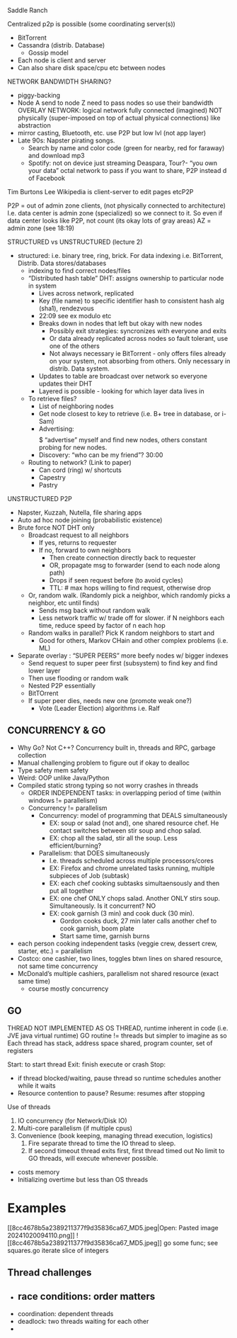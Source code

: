 Saddle Ranch


Centralized p2p is possible (some coordinating server(s))
- BitTorrent
- Cassandra (distrib. Database) 
  - Gossip model
- Each node is client and server
- Can also share disk space/cpu etc between nodes

NETWORK BANDWIDTH SHARING?
- piggy-backing 
- Node A send to node Z need to pass nodes so use their bandwidth
OVERLAY NETWORK: logical network fully connected (imagined) NOT physically (super-imposed on top of actual physical connections) like abstraction 
- mirror casting, Bluetooth, etc. use P2P but low lvl (not app layer)
- Late 90s: Napster pirating songs.
  - Search by name and color code (green for nearby, red for faraway) and download mp3
  - Spotify: not on device just streaming
Deaspara, Tour?- “you own your data” octal network to pass if you want to share, P2P instead d of Facebook 

Tim Burtons Lee 
Wikipedia is client-server to edit pages etcP2P

P2P = out of admin zone clients, (not physically connected to architecture)
I.e. data center is admin zone (specialized) so we connect to it. So even if data center looks like P2P, not count (its okay lots of gray areas)
AZ = admin zone (see 18:19)

STRUCTURED vs UNSTRUCTURED (lecture 2)
- structured: i.e. binary tree, ring, brick. For data indexing i.e. BitTorrent, Distrib. Data stores/databases
  - indexing to find correct nodes/files
  - “Distributed hash table” DHT: assigns ownership to particular node in system
    - Lives across network, replicated
    - Key (file name) to specific identifier hash to consistent hash alg (sha1), rendezvous
    - 22:09 see ex modulo etc
    - Breaks down in nodes that left but okay with new nodes
      - Possibly exit strategies: syncronizes with everyone and exits
      - Or data already replicated across nodes so fault tolerant, use one of the others 
      - Not always necessary ie BitTorrent - only offers files already on your system, not absorbing from others. Only necessary in distrib. Data system.
    - Updates to table are broadcast over network so everyone updates their DHT
    - Layered is possible - looking for which layer data lives in
  - To retrieve files? 
    - List of neighboring nodes
    - Get node closest to key to retrieve (i.e. B+ tree in database, or i-Sam) 
    - Advertising: $$$$$ “advertise” myself and find new nodes, others constant probing for new nodes. 
    - Discovery: “who can be my friend”?  30:00
  - Routing to network? (Link to paper)
    - Can cord (ring) w/ shortcuts
    - Capestry
    - Pastry

UNSTRUCTURED P2P
- Napster, Kuzzah, Nutella, file sharing apps
- Auto ad hoc node joining (probabilistic existence)
- Brute force NOT DHT only
  - Broadcast request to all neighbors
    - If yes, returns to requester
    - If no, forward to own neighbors
      - Then create connection directly back to requester
      - OR, propagate msg to forwarder (send to each node along path)
      - Drops if seen request before (to avoid cycles) 
      - TTL:  # max hops willing to find request, otherwise drop 
  - Or, random walk. (Randomly pick a neighbor, which randomly picks a neighbor, etc until finds)
    - Sends msg back without random walk
    - Less network traffic w/ trade off for slower. if N neighbors each time, reduce speed by factor of n each hop
  - Random walks in parallel? Pick K random neighbors to start and
    - Good for others, Markov CHain and other complex problems (i.e. ML)
- Separate overlay : “SUPER PEERS” more beefy nodes w/ bigger indexes
  - Send request to super peer first (subsystem) to find key and find lower layer
  - Then use flooding or random walk
  - Nested P2P essentially
  - BitTOrrent
  - If super peer dies, needs new one (promote weak one?)
    - Vote (Leader Election) algorithms  i.e. Ralf

## CONCURRENCY & GO
- Why Go? Not C++? Concurrency built in, threads and RPC, garbage collection
- Manual challenging problem to figure out if okay to dealloc 
- Type safety mem safety
- Weird: OOP unlike Java/Python
- Compiled static strong typing so not worry crashes in threads
  - ORDER INDEPENDENT tasks: in overlapping period of time (within windows != parallelism)
  - Concurrency != parallelism
    - Concurrency: model of programming that DEALS simultaneously
      - EX: soup or salad (not and), one shared resource chef. He contact switches between stir soup and chop salad. 
      - EX: chop all the salad, stir all the soup. Less efficient/burning?
    - Parallelism: that DOES simultaneously
      - I.e. threads scheduled across multiple processors/cores
      - EX: Firefox and chrome unrelated tasks running, multiple subpieces of Job (subtask)
      - EX: each chef cooking subtasks simultaensously and then put all together 
      - EX: one chef ONLY chops salad. Another ONLY stirs soup. Simultaneously. Is it concurrent? NO
      - EX: cook garnish (3 min) and cook duck (30 min). 
        - Gordon cooks duck, 27 min later calls another chef to cook garnish, boom plate
        - Start same time, garnish burns
- each person cooking independent tasks (veggie crew, dessert crew, starter, etc.) = parallelism
- Costco: one cashier, two lines, toggles btwn lines on shared resource, not same time concurrency
- McDonald’s multiple cashiers, parallelism not shared resource (exact same time)
  - course mostly concurrency 

## GO
THREAD NOT IMPLEMENTED AS OS THREAD, runtime inherent in code (i.e. JVE java virtual runtime)
GO routine != threads but simpler to imagine as so
Each thread has stack, address space shared, program counter, set of registers 

Start: to start thread
Exit: finish execute or crash
Stop: 
- if thread blocked/waiting, pause thread so runtime schedules another while it waits
- Resource contention to pause?
Resume: resumes after stopping

Use of threads
1. IO concurrency (for Network/Disk IO)
2. Multi-core parallelism (if multiple cpus)
3. Convenience (book keeping, managing thread execution, logistics)
   1. Fire separate thread to time the IO thread to sleep. 
   2. If second timeout thread exits first, first thread timed out 
No limit to GO threads, will execute whenever possible. 
- costs memory
- Initializing overtime but less than OS threads

# Examples
[[8cc4678b5a2389211377f9d35836ca67_MD5.jpeg|Open: Pasted image 20241020094110.png]]
![[8cc4678b5a2389211377f9d35836ca67_MD5.jpeg]]
go some func;
see squares.go
iterate slice of integers 
## Thread challenges
- race conditions: order matters
	- 
- coordination: dependent threads
- deadlock: two threads waiting for each other
- 
